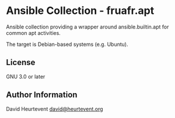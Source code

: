 # Ansible Collection - fruafr.apt

Ansible collection providing a wrapper around ansible.builtin.apt for common apt activities.

The target is Debian-based systems (e.g. Ubuntu).

License
-------
GNU 3.0 or later


Author Information
------------------
David Heurtevent <david@heurtevent.org>